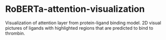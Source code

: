 # RoBERTa-attention-visualization
Visualization of attention layer from protein-ligand binding model. 2D visual pictures of ligands with highlighted regions that are predicted to bind to thrombin. 
